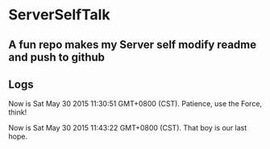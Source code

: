 # ServerSelfTalk
A fun repo makes my Server self modify readme and push to github
---

## Logs

 Now is Sat May 30 2015 11:30:51 GMT+0800 (CST).
 Patience, use the Force, think!

 Now is Sat May 30 2015 11:43:22 GMT+0800 (CST).
 That boy is our last hope.
